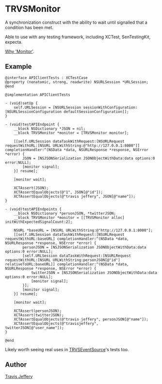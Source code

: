 # TRVSMonitor

A synchronization construct with the ability to wait until signalled that a condition has been met.

Able to use with any testing framework, including XCTest, SenTestingKit, expecta.

[Why 'Monitor'](http://en.wikipedia.org/wiki/Monitor_%28synchronization%29).

## Example

``` objc
@interface APIClientTests : XCTestCase
@property (nonatomic, strong, readwrite) NSURLSession *URLSession;
@end

@implementation APIClientTests

- (void)setUp {
    self.URLSession = [NSURLSession sessionWithConfiguration:[NSURLSessionConfiguration defaultSessionConfiguration]];
}

- (void)testAPIEndpoint {
    __block NSDictionary *JSON = nil;
    __block TRVSMonitor *monitor = [TRVSMonitor monitor];

    [[self.URLSession dataTaskWithRequest:[NSURLRequest requestWithURL:[NSURL URLWithString:@"http://127.0.0.1:8000"]] completionHandler:^(NSData *data, NSURLResponse *response, NSError *error) {
        JSON = [NSJSONSerialization JSONObjectWithData:data options:0 error:NULL];
        [monitor signal];
    }] resume];

    [monitor wait];

    XCTAssert(JSON);
    XCTAssertEqualObjects(@"1", JSON[@"id"]);
    XCTAssertEqualObjects(@"travis jeffery", JSON[@"name"]);
}

- (void)testAPIEndpoints {
    __block NSDictionary *personJSON, *twitterJSON;
    __block TRVSMonitor *monitor = [[TRVSMonitor alloc] initWithExpectedSignalCount:2];

    NSURL *baseURL = [NSURL URLWithString:@"http://127.0.0.1:8000"];
    [[self.URLSession dataTaskWithRequest:[NSURLRequest requestWithURL:baseURL] completionHandler:^(NSData *data, NSURLResponse *response, NSError *error) {
        personJSON = [NSJSONSerialization JSONObjectWithData:data options:0 error:NULL];
        [self.URLSession dataTaskWithRequest:[NSURLRequest requestWithURL:[NSURL URLWithString:personJSON[@"id"] relativeToURL:baseURL]] completionHandler:^(NSData *data, NSURLResponse *response, NSError *error) {
            twitterJSON = [NSJSONSerialization JSONObjectWithData:data options:0 error:NULL];
            [monitor signal];
        }];
        [monitor signal];
    }] resume];

    [monitor wait];

    XCTAssert(personJSON);
    XCTAssert(twitterJSON);
    XCTAssertEqualObjects(@"travis jeffery", personJSON[@"name"]);
    XCTAssertEqualObjects(@"travisjeffery", twitterJSON[@"user_name"]);
}

@end
```

Likely worth seeing real uses in [TRVSEventSource](http://github.com/travisjeffery/TRVSEventSource)'s tests too.

## Author

[Travis Jeffery](http://twitter.com/travisjeffery)